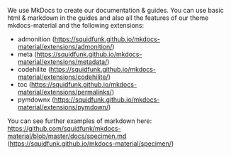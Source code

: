 We use MkDocs to create our documentation & guides.
You can use basic html & markdown in the guides and also all the features of our theme mkdocs-material and the following extensions:

* admonition (https://squidfunk.github.io/mkdocs-material/extensions/admonition/)
* meta (https://squidfunk.github.io/mkdocs-material/extensions/metadata/)
* codehilite (https://squidfunk.github.io/mkdocs-material/extensions/codehilite/)
* toc (https://squidfunk.github.io/mkdocs-material/extensions/permalinks/)
* pymdownx (https://squidfunk.github.io/mkdocs-material/extensions/pymdown/)

You can see further examples of markdown here:
https://github.com/squidfunk/mkdocs-material/blob/master/docs/specimen.md (https://squidfunk.github.io/mkdocs-material/specimen/)
